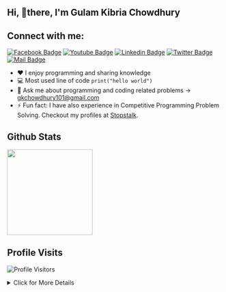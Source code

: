 <!--Welcome Message-->

## Hi, 👋there, I'm Gulam Kibria Chowdhury

<!--Short Description about me and my work & Social Media link-->

## Connect with me:

[![Facebook Badge](https://img.shields.io/badge/Facebook-1877F2?style=for-the-badge&logo=facebook&logoColor=white)](https://www.facebook.com/gulamkibria.chowdhury.106) [![Youtube Badge](https://img.shields.io/badge/YouTube-FF0000?style=for-the-badge&logo=youtube&logoColor=white)](https://www.youtube.com/channel/UCwXcrEZHUvcalJJ1zdzlcyg) [![Linkedin Badge](https://img.shields.io/badge/LinkedIn-0077B5?style=for-the-badge&logo=linkedin&logoColor=white)](https://www.linkedin.com/in/gulam-kibria-chowdhury-g-k) [![Twitter Badge](https://img.shields.io/badge/Twitter-1DA1F2?style=for-the-badge&logo=twitter&logoColor=white)](https://twitter.com/GKCHOWDHURY101) [![Mail Badge](https://img.shields.io/badge/Gmail-D14836?style=for-the-badge&logo=gmail&logoColor=white)](mailto:gkchowdhury101@gmail.com)

- :hearts: I enjoy programming and sharing knowledge
- :computer: Most used line of code `print("hello world")`
- 💬 Ask me about programming and coding related problems -> gkchowdhury101@gmail.com
- ⚡ Fun fact: I have also experience in Competitive Programming Problem Solving. Checkout my profiles at [Stopstalk](https://www.stopstalk.com/user/profile/Gulam_Kibria).

## Github Stats

<!-- <img src="https://myreadme.vercel.app/api/embed/GK-CPP?panels=userstatistics,toprepositories" alt="reimaginedreadme" /> -->

<img height="200em"  src="https://github-readme-stats-eight-theta.vercel.app/api?username=GK-CPP&show_icons=true&theme=gruvbox&include_all_commits=true&count_private=true&hide_border=true"/>

 <!-- <img height="200em"  src="https://github-readme-stats.vercel.app/api/top-langs?username=GK-CPP&show_icons=true&locale=en&layout=compact&theme=chartreuse-dark"/> -->

## Profile Visits

![Profile Visitors](https://komarev.com/ghpvc/?username=GK-CPP)

<details>
<summary> Click for More Details
</summary>
<br>

![Metrics](https://metrics.lecoq.io/GK-CPP?template=classic&base.header=0&gists=1&lines=1&config.timezone=America%2FToronto)

</details>
